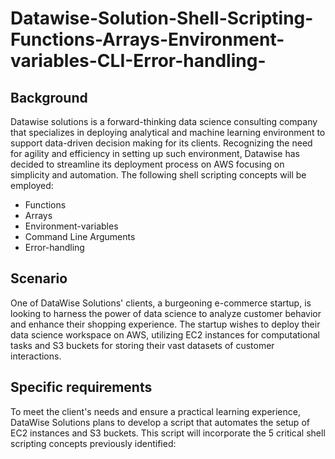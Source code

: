 # Datawise-Solution-Shell-Scripting-Functions-Arrays-Environment-variables-CLI-Error-handling-

## Background

Datawise solutions is a forward-thinking data science consulting company that specializes in deploying analytical and machine learning environment to support data-driven decision making for its clients.
Recognizing the need for agility and efficiency in setting up such environment, Datawise has decided to streamline its deployment process on AWS focusing on simplicity and automation.
The following shell scripting concepts will be employed:

- Functions
- Arrays
- Environment-variables
- Command Line Arguments
- Error-handling

## Scenario

One of DataWise Solutions' clients, a burgeoning e-commerce startup, is looking to harness the power of data science to analyze customer behavior and enhance their shopping experience. The startup wishes to deploy their data science workspace on AWS, utilizing EC2 instances for computational tasks and S3 buckets for storing their vast datasets of customer interactions.

## Specific requirements

To meet the client's needs and ensure a practical learning experience, DataWise Solutions plans to develop a script that automates the setup of EC2 instances and S3 buckets. This script will incorporate the 5 critical shell scripting concepts previously identified:
